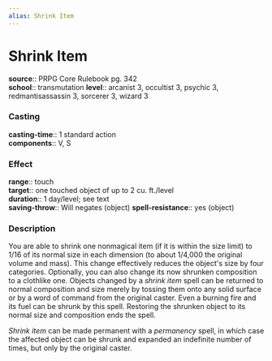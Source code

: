 ```yaml
---
alias: Shrink Item
---
```


# Shrink Item 

**source**:: PRPG Core Rulebook pg. 342  
**school**:: transmutation
**level**:: arcanist 3, occultist 3, psychic 3, redmantisassassin 3, sorcerer 3, wizard 3

### Casting 

**casting-time**:: 1 standard action  
**components**:: V, S

### Effect 

**range**:: touch  
**target**:: one touched object of up to 2 cu. ft./level  
**duration**:: 1 day/level; see text  
**saving-throw**:: Will negates (object)
**spell-resistance**:: yes (object)

### Description 

You are able to shrink one nonmagical item (if it is within the size limit) to 1/16 of its normal size in each dimension (to about 1/4,000 the original volume and mass). This change effectively reduces the object's size by four categories. Optionally, you can also change its now shrunken composition to a clothlike one. Objects changed by a *shrink item* spell can be returned to normal composition and size merely by tossing them onto any solid surface or by a word of command from the original caster. Even a burning fire and its fuel can be shrunk by this spell. Restoring the shrunken object to its normal size and composition ends the spell.  
  
*Shrink item* can be made permanent with a *permanency* spell, in which case the affected object can be shrunk and expanded an indefinite number of times, but only by the original caster.
